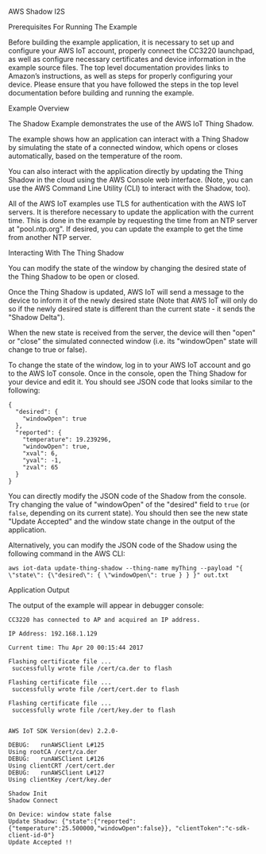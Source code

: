 AWS Shadow I2S

Prerequisites For Running The Example

Before building the example application, it is necessary to set up and configure your AWS IoT account, properly connect the CC3220 launchpad, as well as configure necessary certificates and device information in the example source files. The top level documentation provides links to Amazon’s instructions, as well as steps for properly configuring your device. Please ensure that you have followed the steps in the top level documentation before building and running the example.

Example Overview

The Shadow Example demonstrates the use of the AWS IoT Thing Shadow.

The example shows how an application can interact with a Thing Shadow by simulating the state of a connected window, which opens or closes automatically, based on the temperature of the room.

You can also interact with the application directly by updating the Thing Shadow in the cloud using the AWS Console web interface. (Note, you can use the AWS Command Line Utility (CLI) to interact with the Shadow, too).

All of the AWS IoT examples use TLS for authentication with the AWS IoT servers. It is therefore necessary to update the application with the current time. This is done in the example by requesting the time from an NTP server at "pool.ntp.org". If desired, you can update the example to get the time from another NTP server.

Interacting With The Thing Shadow

You can modify the state of the window by changing the desired state of the Thing Shadow to be open or closed.

Once the Thing Shadow is updated, AWS IoT will send a message to the device to inform it of the newly desired state (Note that AWS IoT will only do so if the newly desired state is different than the current state - it sends the "Shadow Delta").

When the new state is received from the server, the device will then "open" or "close" the simulated connected window (i.e. its "windowOpen" state will change to true or false).

To change the state of the window, log in to your AWS IoT account and go to the AWS IoT console. Once in the console, open the Thing Shadow for your device and edit it. You should see JSON code that looks similar to the following:

	{
	  "desired": {
	    "windowOpen": true
	  },
	  "reported": {
	    "temperature": 19.239296,
	    "windowOpen": true,
	    "xval": 6,
	    "yval": -1,
	    "zval": 65
	  }
	}

You can directly modify the JSON code of the Shadow from the console. Try changing the value of "windowOpen" of the "desired" field to <code>true</code> (or <code>false</code>, depending on its current state). You should then see the new state "Update Accepted" and the window state change in the output of the application.


Alternatively, you can modify the JSON code of the Shadow using the following command in the AWS CLI:


    aws iot-data update-thing-shadow --thing-name myThing --payload "{ \"state\": {\"desired\": { \"windowOpen\": true } } }" out.txt

Application Output

The output of the example will appear in debugger console:


    CC3220 has connected to AP and acquired an IP address.
    
    IP Address: 192.168.1.129
    
    Current time: Thu Apr 20 00:15:44 2017
    
    Flashing certificate file ...
     successfully wrote file /cert/ca.der to flash
    
    Flashing certificate file ...
     successfully wrote file /cert/cert.der to flash
    
    Flashing certificate file ...
     successfully wrote file /cert/key.der to flash
    
    
    AWS IoT SDK Version(dev) 2.2.0-
    
    DEBUG:   runAWSClient L#125
    Using rootCA /cert/ca.der
    DEBUG:   runAWSClient L#126
    Using clientCRT /cert/cert.der
    DEBUG:   runAWSClient L#127
    Using clientKey /cert/key.der
    
    Shadow Init
    Shadow Connect
    
    On Device: window state false
    Update Shadow: {"state":{"reported":{"temperature":25.500000,"windowOpen":false}}, "clientToken":"c-sdk-client-id-0"}
    Update Accepted !!
    

